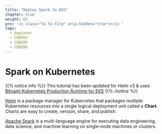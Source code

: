 ```yaml
---
title: "Deploy Spark to EKS"
chapter: true
weight: 61
pre: '<i class="fa fa-film" aria-hidden="true"></i> '
tags:
  - beginner
  - CON203
  - CON205
  - CON206
---
```


# Spark on Kubernetes

{{% notice info %}}
This tutorial has been updated for Helm v3 & uses [Bitnami Kubernetes Production Runtime for EKS](https://github.com/bitnami/kube-prod-runtime)
{{% /notice %}}

[Helm](https://helm.sh/) is a package manager for Kubernetes that packages
multiple Kubernetes resources into a single logical deployment unit called
a **Chart**. Charts are easy to create, version, share, and publish.

[Apache Spark](https://https://spark.apache.org/) is a multi-language engine 
for executing data engineering, data science, and machine learning on 
single-node machines or clusters.
